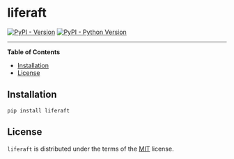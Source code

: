 # liferaft

[![PyPI - Version](https://img.shields.io/pypi/v/liferaft.svg)](https://pypi.org/project/liferaft)
[![PyPI - Python Version](https://img.shields.io/pypi/pyversions/liferaft.svg)](https://pypi.org/project/liferaft)

-----

**Table of Contents**

- [Installation](#installation)
- [License](#license)

## Installation

```console
pip install liferaft
```

## License

`liferaft` is distributed under the terms of the [MIT](https://spdx.org/licenses/MIT.html) license.
